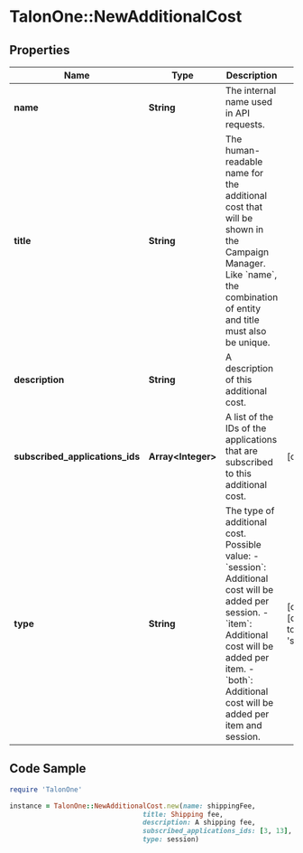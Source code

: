 # TalonOne::NewAdditionalCost

## Properties

Name | Type | Description | Notes
------------ | ------------- | ------------- | -------------
**name** | **String** | The internal name used in API requests. | 
**title** | **String** | The human-readable name for the additional cost that will be shown in the Campaign Manager. Like &#x60;name&#x60;, the combination of entity and title must also be unique. | 
**description** | **String** | A description of this additional cost. | 
**subscribed_applications_ids** | **Array&lt;Integer&gt;** | A list of the IDs of the applications that are subscribed to this additional cost. | [optional] 
**type** | **String** | The type of additional cost. Possible value: - &#x60;session&#x60;: Additional cost will be added per session. - &#x60;item&#x60;: Additional cost will be added per item. - &#x60;both&#x60;: Additional cost will be added per item and session.  | [optional] [default to &#39;session&#39;]

## Code Sample

```ruby
require 'TalonOne'

instance = TalonOne::NewAdditionalCost.new(name: shippingFee,
                                 title: Shipping fee,
                                 description: A shipping fee,
                                 subscribed_applications_ids: [3, 13],
                                 type: session)
```



